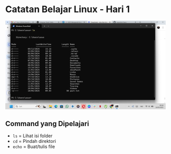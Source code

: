 # Catatan Belajar Linux - Hari 1  
![Hasil Terminal](Cuplikan%20layar%202025-05-10%20091849.png)

## Command yang Dipelajari  
- `ls` = Lihat isi folder  
- `cd` = Pindah direktori  
- `echo` = Buat/tulis file  
